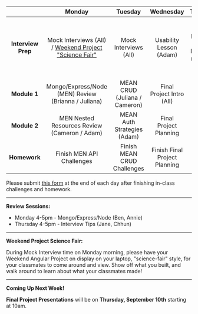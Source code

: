 |  | Monday | Tuesday | Wednesday | Thursday | Friday |
| :----------: | :----------: | :----------: | :----------: | :----------: | :----------: |
| **Interview Prep** | Mock Interviews (All) / <a href="#science-fair">Weekend Project "Science Fair"</a> | Mock Interviews (All) | Usability Lesson (Adam) | **Final Project Plan Due** - Instructor meetings for approval | Final Project |
| **Module 1** | Mongo/Express/Node (MEN) Review (Brianna / Juliana) | MEAN CRUD (Juliana / Cameron) | Final Project Intro (All) | Final Project | Final Project |
| **Module 2** | MEN Nested Resources Review (Cameron / Adam) | MEAN Auth Strategies (Adam) | Final Project Planning | Final Project | Final Project |
| **Homework** | Finish MEN API Challenges | Finish MEAN CRUD Challenges | Finish Final Project Planning | Final Project | Final Project |

Please submit <a href="https://docs.google.com/a/generalassemb.ly/forms/d/1zSklHtCYKg_NhkLdjlQaCXFrHJQ4Io266cKUs9_Dg8I/viewform">this form</a> at the end of each day after finishing in-class challenges and homework.

----------

**Review Sessions:**

* Monday 4-5pm - Mongo/Express/Node (Ben, Annie)
* Thursday 4-5pm - Interview Tips (Jane, Chhun)

----------

<div id="science-fair"><strong>Weekend Project Science Fair:</strong></div>

During Mock Interview time on Monday morning, please have your Weekend Angular Project on display on your laptop, "science-fair" style, for your classmates to come around and view. Show off what you built, and walk around to learn about what your classmates made!

----------

**Coming Up Next Week!**

**Final Project Presentations** will be on **Thursday, September 10th** starting at 10am.
